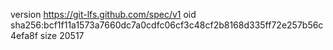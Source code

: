 version https://git-lfs.github.com/spec/v1
oid sha256:bcf1f11a1573a7660dc7a0cdfc06cf3c48cf2b8168d335ff72e257b56c4efa8f
size 20517
